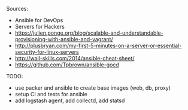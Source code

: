 Sources:  
* Ansible for DevOps  
* Servers for Hackers  
* https://julien.ponge.org/blog/scalable-and-understandable-provisioning-with-ansible-and-vagrant/  
* http://plusbryan.com/my-first-5-minutes-on-a-server-or-essential-security-for-linux-servers  
* http://wall-skills.com/2014/ansible-cheat-sheet/  
* https://github.com/Tpbrown/ansible-gocd


TODO:   
* use packer and ansible to create base images (web, db, proxy)  
* setup CI and tests for ansible  
* add logstash agent, add collectd, add statsd
